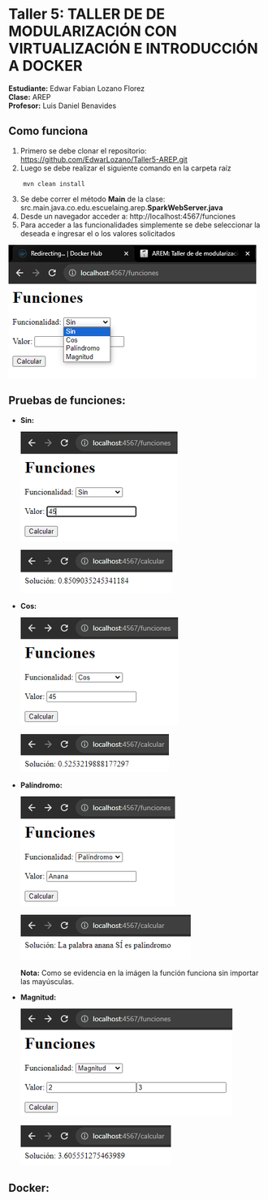 # Taller 5: TALLER DE DE MODULARIZACIÓN CON VIRTUALIZACIÓN E INTRODUCCIÓN A DOCKER
**Estudiante:** Edwar Fabian Lozano Florez  
**Clase:** AREP  
**Profesor:** Luis Daniel Benavides

## Como funciona
1. Primero se debe clonar el repositorio: https://github.com/EdwarLozano/Taller5-AREP.git
2. Luego se debe realizar el siguiente comando en la carpeta raíz
```
    mvn clean install
```
3. Se debe correr el método **Main** de la clase: src.main.java.co.edu.escuelaing.arep.**SparkWebServer.java**
4. Desde un navegador acceder a:
   http://localhost:4567/funciones
5. Para acceder a las funcionalidades simplemente se debe seleccionar la deseada e ingresar el o los valores solicitados

  ![img.png](img/img.png)

## Pruebas de funciones:

- **Sin:**

  ![img_1.png](img/img_1.png)

  ![img_2.png](img/img_2.png)
- **Cos:**

  ![img_3.png](img/img_3.png)

  ![img_4.png](img/img_4.png)

- **Palíndromo:**

  ![img_5.png](img/img_5.png)

  ![img_6.png](img/img_6.png)

  **Nota:** Como se evidencia en la imágen la función funciona sin importar las mayúsculas.

- **Magnitud:**

  ![img_7.png](img/img_7.png)
  
  ![img_8.png](img/img_8.png)

## Docker:


